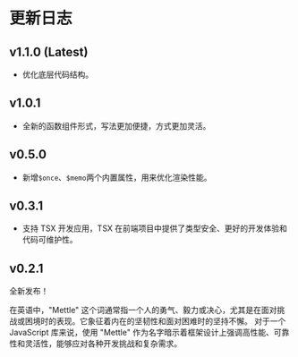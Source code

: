 # 更新日志

## v1.1.0 (Latest)

- 优化底层代码结构。

## v1.0.1

- 全新的函数组件形式，写法更加便捷，方式更加灵活。

## v0.5.0

- 新增`$once`、`$memo`两个内置属性，用来优化渲染性能。

## v0.3.1

- 支持 TSX 开发应用，TSX 在前端项目中提供了类型安全、更好的开发体验和代码可维护性。

## v0.2.1

全新发布！

在英语中，"Mettle" 这个词通常指一个人的勇气、毅力或决心，尤其是在面对挑战或困境时的表现。它象征着内在的坚韧性和面对困难时的坚持不懈。
对于一个 JavaScript 库来说，使用 "Mettle" 作为名字暗示着框架设计上强调高性能、可靠性和灵活性，能够应对各种开发挑战和复杂需求。
